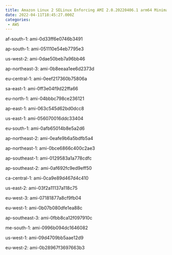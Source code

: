 ```yaml
---
title: Amazon Linux 2 SELinux Enforcing AMI 2.0.20220406.1 arm64 Minimal HVM gp2
date: 2022-04-11T18:45:27.000Z
categories:
 - AWS
---
```


af-south-1: ami-0d33ff6e0746b3491

ap-south-1: ami-051110e54eb7795e3

us-west-2: ami-0dae50beb7a96bb46

ap-northeast-3: ami-0b8eeaa1ee6d2373d

eu-central-1: ami-0eef217360b75806a

sa-east-1: ami-0ff3e04f9d22ffa66

eu-north-1: ami-04bbbc798ce236121

ap-east-1: ami-063c545d62bd0dcc8

us-east-1: ami-056070016ddc33404

eu-south-1: ami-0afb65014b8e5a2d6

ap-northeast-2: ami-0eafe9b6a5bdfb5a4

ap-northeast-1: ami-0bce6866c400c2ae3

ap-southeast-1: ami-0129583a1a778cdfc

ap-southeast-2: ami-0af692fc9ed9eff50

ca-central-1: ami-0ca9e89d467d4c410

us-east-2: ami-03f2a11137a118c75

eu-west-3: ami-07181877a8cf9fb04

eu-west-1: ami-0b07b080dfe1ea88c

ap-southeast-3: ami-0fbb8ca12f097910c

me-south-1: ami-0996b094dc1646082

us-west-1: ami-09d4709bb5aae12d9

eu-west-2: ami-0b28967f3697663b3

